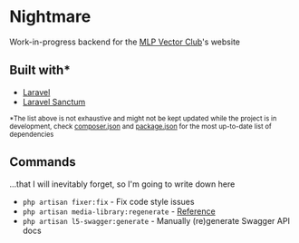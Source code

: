 # Nightmare

Work-in-progress backend for the [MLP Vector Club](https://github.com/MLP-VectorClub)'s website 

## Built with*

 - [Laravel](https://laravel.com)
 - [Laravel Sanctum](https://github.com/laravel/sanctum) 

<sub>*The list above is not exhaustive and might not be kept updated while the project is in development, check [composer.json](composer.json) and [package.json](package.json) for the most up-to-date list of dependencies</sub>
 
## Commands

…that I will inevitably forget, so I'm going to write down here

 - `php artisan fixer:fix` - Fix code style issues 
 - `php artisan media-library:regenerate` - [Reference](https://docs.spatie.be/laravel-medialibrary/v8/converting-images/regenerating-images/)
 - `php artisan l5-swagger:generate` - Manually (re)generate Swagger API docs
